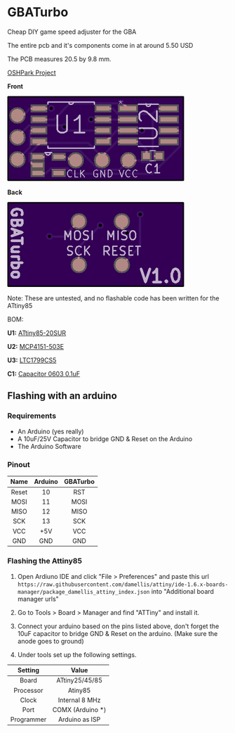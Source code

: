 # GBATurbo
Cheap DIY game speed adjuster for the GBA

The entire pcb and it's components come in at around 5.50 USD

The PCB measures 20.5 by 9.8 mm.

[OSHPark Project](https://www.oshpark.com/shared_projects/w5yUIHU1)

**Front**

![Front of pcb](board_front.png)


**Back**

![Back of pcb](board_back.png)

Note: These are untested, and no flashable code has been written for the ATtiny85

BOM:

**U1:** [ATtiny85-20SUR](https://www.arrow.com/en/products/attiny85-20sur/microchip-technology)

**U2:** [MCP4151-503E](https://www.arrow.com/en/products/mcp4151-503esn/microchip-technology)

**U3:** [LTC1799CS5](https://www.arrow.com/en/products/ltc1799cs5trmpbf/analog-devices)

**C1:** [Capacitor 0603 0.1uF](https://www.arrow.com/en/products/c0603x104k3ractu/kemet-corporation)


## Flashing with an arduino

### Requirements


* An Arduino (yes really)
* A 10uF/25V Capacitor to bridge GND & Reset on the Arduino
* The Arduino Software

### Pinout

|  Name | Arduino | GBATurbo |
|:-----:|:-------:|:--------:|
| Reset |    10   |    RST   |
|  MOSI |    11   |   MOSI   |
|  MISO |    12   |   MISO   |
|  SCK  |    13   |    SCK   |
|  VCC  |   +5V   |    VCC   |
|  GND  |   GND   |    GND   |

### Flashing the Attiny85

1. Open Ardiuno IDE and click "File > Preferences" and paste this url ```https://raw.githubusercontent.com/damellis/attiny/ide-1.6.x-boards-manager/package_damellis_attiny_index.json``` into "Additional board manager urls"

2. Go to Tools > Board > Manager and find "ATTiny" and install it.

3. Connect your arduino based on the pins listed above, don't forget the 10uF capacitor to bridge GND & Reset on the arduino. (Make sure the anode goes to ground)

4. Under tools set up the following settings.

|  Setting |  Value  |
|:-----:|:-------:|
|  Board  |    ATtiny25/45/85   |
|  Processor |    Atiny85   |
|  Clock |    Internal 8 MHz   |
|  Port  |    COMX (Arduino *)   |
|  Programmer  |   Arduino as ISP   |
